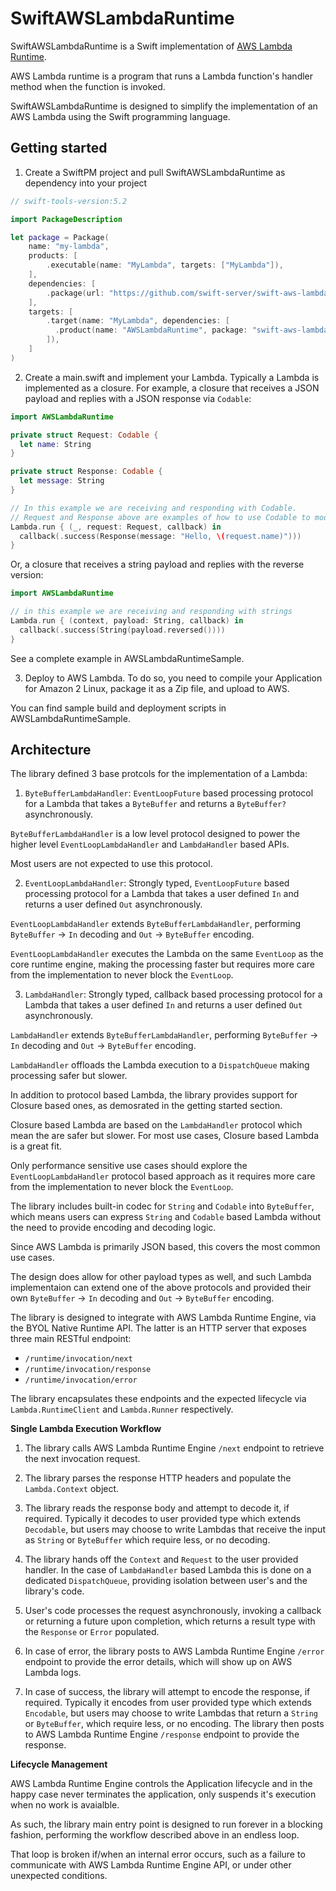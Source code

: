 # SwiftAWSLambdaRuntime

SwiftAWSLambdaRuntime is a Swift implementation of [AWS Lambda Runtime](https://docs.aws.amazon.com/lambda/latest/dg/runtimes-custom.html).

AWS Lambda runtime is a program that runs a Lambda function's handler method when the function is invoked.

SwiftAWSLambdaRuntime is designed to simplify the implementation of an AWS Lambda using the Swift programming language.

## Getting started

1. Create a SwiftPM project and pull SwiftAWSLambdaRuntime as dependency into your project

  ```swift
  // swift-tools-version:5.2

  import PackageDescription

  let package = Package(
      name: "my-lambda",
      products: [
          .executable(name: "MyLambda", targets: ["MyLambda"]),
      ],
      dependencies: [
          .package(url: "https://github.com/swift-server/swift-aws-lambda-runtime.git", .branch("master")),
      ],
      targets: [
          .target(name: "MyLambda", dependencies: [
            .product(name: "AWSLambdaRuntime", package: "swift-aws-lambda-runtime"),
          ]),
      ]
  )
  ```

2. Create a main.swift and implement your Lambda. Typically a Lambda is implemented as a closure.
    For example, a closure that receives a JSON payload and replies with a JSON response via `Codable`:

  ```swift
  import AWSLambdaRuntime

  private struct Request: Codable {
    let name: String
  }

  private struct Response: Codable {
    let message: String
  }

  // In this example we are receiving and responding with Codable.
  // Request and Response above are examples of how to use Codable to model your request and response objects.
  Lambda.run { (_, request: Request, callback) in
    callback(.success(Response(message: "Hello, \(request.name)")))
  }
  ```

  Or, a closure that receives a string payload and replies with the reverse version:

  ```swift
  import AWSLambdaRuntime

  // in this example we are receiving and responding with strings
  Lambda.run { (context, payload: String, callback) in
    callback(.success(String(payload.reversed())))
  }
  ```

  See a complete example in AWSLambdaRuntimeSample.

3. Deploy to AWS Lambda. To do so, you need to compile your Application for Amazon 2 Linux, package it as a Zip file, and upload to AWS.

  You can find sample build and deployment scripts in AWSLambdaRuntimeSample.

## Architecture

The library defined 3 base protcols for the implementation of a Lambda:

1. `ByteBufferLambdaHandler`: `EventLoopFuture` based processing protocol for a Lambda that takes a `ByteBuffer` and returns a `ByteBuffer?` asynchronously.

  `ByteBufferLambdaHandler` is a low level protocol designed to power the higher level `EventLoopLambdaHandler` and `LambdaHandler` based APIs.

  Most users are not expected to use this protocol.

2. `EventLoopLambdaHandler`: Strongly typed, `EventLoopFuture` based processing protocol for a Lambda that takes a user defined `In` and returns a user defined `Out` asynchronously.

  `EventLoopLambdaHandler` extends `ByteBufferLambdaHandler`, performing `ByteBuffer` -> `In` decoding and `Out` -> `ByteBuffer` encoding.

  `EventLoopLambdaHandler` executes the Lambda on the same `EventLoop` as the core runtime engine, making the processing faster but requires more care from the implementation to never block the `EventLoop`.

3. `LambdaHandler`: Strongly typed, callback based processing protocol for a Lambda that takes a user defined `In` and returns a user defined `Out` asynchronously.

  `LambdaHandler` extends `ByteBufferLambdaHandler`, performing `ByteBuffer` -> `In` decoding and `Out` -> `ByteBuffer` encoding.

  `LambdaHandler` offloads the Lambda execution to a `DispatchQueue` making processing safer but slower.

In addition to protocol based Lambda, the library provides support for Closure based ones, as demosrated in the getting started section.

Closure based Lambda are based on the `LambdaHandler` protocol which mean the are safer but slower.
For most use cases, Closure based Lambda is a great fit.

Only performance sensitive use cases should explore the `EventLoopLambdaHandler` protocol based approach as it requires more care from the implementation to never block the `EventLoop`.

The library includes built-in codec for `String` and `Codable` into `ByteBuffer`, which means users can express `String` and `Codable` based Lambda without the need to provide encoding and decoding logic.

Since AWS Lambda is primarily JSON based, this covers the most common use cases.

The design does allow for other payload types as well, and such Lambda implementaion can extend one of the above protocols and provided their own `ByteBuffer` -> `In` decoding and `Out` -> `ByteBuffer` encoding.

The library is designed to integrate with AWS Lambda Runtime Engine, via the BYOL Native Runtime API. The latter is an HTTP server that exposes three main RESTful endpoint:
* `/runtime/invocation/next`
* `/runtime/invocation/response`
* `/runtime/invocation/error`

The library encapsulates these endpoints and the expected lifecycle via `Lambda.RuntimeClient` and `Lambda.Runner` respectively.

**Single Lambda Execution Workflow**

1. The library calls AWS Lambda Runtime Engine `/next` endpoint to retrieve the next invocation request.

2. The library parses the response HTTP headers and populate the `Lambda.Context` object.

3. The library reads the response body and attempt to decode it, if required.
  Typically it decodes to user provided type which extends `Decodable`, but users may choose to write Lambdas that receive the input as `String` or `ByteBuffer` which require less, or no decoding.

4. The library hands off the `Context` and `Request` to the user provided handler.
  In the case of `LambdaHandler` based Lambda this is done on a dedicated `DispatchQueue`, providing isolation between user's and the library's code.

5. User's code processes the request asynchronously, invoking a callback or returning a future upon completion, which returns a result type with the `Response` or `Error` populated.

6. In case of error, the library posts to AWS Lambda Runtime Engine `/error` endpoint to provide the error details, which will show up on AWS Lambda logs.

7. In case of success, the library will attempt to encode the response, if required.
  Typically it encodes from user provided type which extends `Encodable`, but users may choose to write Lambdas that return a `String` or `ByteBuffer`, which require less, or no encoding.
  The library then posts to AWS Lambda Runtime Engine `/response` endpoint to provide the response.

**Lifecycle Management**

AWS Lambda Runtime Engine controls the Application lifecycle and in the happy case never terminates the application, only suspends it's execution when no work is avaialble.

As such, the library main entry point is designed to run forever in a blocking fashion, performing the workflow described above in an endless loop.

That loop is broken if/when an internal error occurs, such as a failure to communicate with AWS Lambda Runtime Engine API, or under other unexpected conditions.
